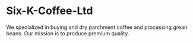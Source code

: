 # Six-K-Coffee-Ltd
We specialized in buying and dry parchment coffee and processing grean beans.
Our mission is to produce premium quality.
